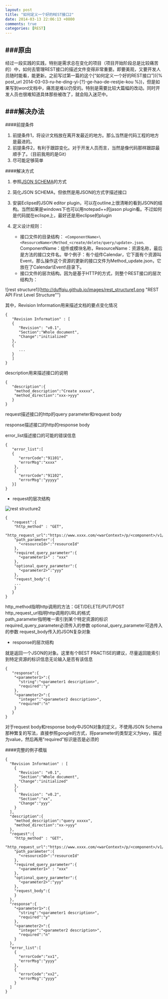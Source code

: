 ```yaml
---
layout: post
title: "如何定义一个好的REST接口2"
date: 2014-03-13 22:06:13 +0800
comments: true
categories: [REST]
---
```


###原由
---
经过一段实践的实践，特别是需求总在变化的项目（项目开始阶段总是比较痛苦的）中，如何去管理REST接口的描述文件变得非常重要。即要美观，又要开发人员随时能看，能更新。之前写过第一篇的这个[“如何定义一个好的REST接口”]({% post_url 2014-03-03-ru-he-ding-yi-[?]-ge-hao-de-restjie-kou %})，但是如果写到word文档中，痛苦是难以仍受的。特别是需要比较大篇幅的改动。同时开发人员也很难知道具体那些被改了，就会陷入迷茫中。


###解决办法
---

####前提条件
1. 前提条件1，将设计文档放在离开发最近的地方。那么当然是代码工程的地方是最进的。
2. 前提条件2，有利于跟踪变化。对于开发人员而言，当然是像代码那样跟踪最顺手了。（目前我用的是Git）
3. 尽可能足够简单

####解决方式
1. 参照[JSON SCHEMA](http://json-schema.org)的方式
2. 简化JSON SCHEMA，但依然是用JSON的方式字描述接口
3. 安装Eclipse的JSON editor plugin，可以在outline上很清晰的看到JSON的结构。当然如果是windows下也可以用notepad++的jason plugin看。不过如何是代码就在eclispe上，最好还是用eclipse的plugin
4. 定义设计规则：

   - 接口文件的目录结构： `<ComponentName>\<ResourceName>\Method_<create/delete/query/update>.json`. ComponentName：组件或模块名称，ResourceName：资源名称，最后是方法的接口文件名。举个例子：有个组件Calendar，它下面有个资源叫Event，那么操作这个资源的更新的接口文件为Method_update.json，它放在了Calendar\Event\目录下。
   - 接口文件的层次结构。因为是基于HTTP的方式，则整个REST接口的层次结构为： 
   

![rest structure1](http://duffqiu.github.io/images/rest_structure1.png "REST API First Level Structure"")
   
   
   其中，Revision Information用来描述文档的要点变化情况  
   
```
{
   "Revision Information" : [
   {
      "Revision": "v0.1",
      "Section":"Whole document",
      "Change":"initialized"
   },
   {
      ...
   }
   ]
}
```
   
   description用来描述接口的说明
   
```
{
   "description":{
    "method_description":"Create xxxxx",
    "method_direction":"xxx->yyy"
   }
}
```
   
   request描述接口的http的query parameter和request body
   
   response描述接口的http的response body
   
   error_list描述接口的可能的错误信息
   
```
{
   "error_list":[
   {
      "errorCode":"91101",
      "errorMsg":"xxxx"
    },
    {
      "errorCode":"91102",
      "errorMsg":"yyyyy"
   }]
}
```
   
   - request的层次结构

![rest structure2](http://duffqiu.github.io/images/rest_structure2.png "REST API Request Structure")
   
```
{
   "request":{
  	"http_method" : "GET",
    "http_request_url":"https://www.xxxx.com/<warContext>/p/<component>/v1/<resouce>/{<resourceId>}",
    "path_parameter":{
      "<resourceId>":"resourceId"
    },
    "required_query_parameter":{
      "<parameter1>" : "xxx"
    },
    "optional_query_parameter":{
      "<parameter2>":"yyy"
    },
    "request_body":{
    ...
    }
   }
}
```
   http_method指明http调用的方法：GET/DELETE/PUT/POST  
   http_request_url指明http调用的URL的格式  
   path_parameter指明唯一索引到某个特定资源的标识  
   required_query_parameter必须传入的参数
   optional_query_parameter可选传入的参数
   request_body传入的JSON复杂对象

   - response的层次结构
   
   就是返回一个JSON的对象。这里有个BEST PRACTISE的建议，尽量返回能索引到特定资源的标识信息无论输入是否有该信息

```
{
   "response":{
    "<parameter1>":{
      "string":"<parameter1 description>",
      "required":"y"
    },
    "<parameter2>":{
      "integer":"<parameter2 description>",
      "required":"n"
    }        
   }
}
```
   
   对于request body和response body中JSON对象的定义，不使用JSON Schema那种繁复的写法，直接参照google的方式，将parameter的类型定义为key，描述为value，然后再用"required"标识是否是必须的

####完整的例子模版

```
{  
  "Revision Information" : [
    {
      "Revision": "v0.1",
      "Section":"Whole document",
      "Change":"initialized"
    },
    {
      "Revision": "v0.2",
      "Section":"xx",
      "Change":"yyy"
    }
  ],
  "description":{
    "method_description":"query xxxxx",
    "method_direction":"xx->yyy"
  },
  "request":{
  	"http_method" : "GET",
    "http_request_url":"https://www.xxxx.com/<warContext>/p/<component>/v1/<resouce>/{<resourceId>}",
    "path_parameter":{
      "<resourceId>":"resourceId"
    },
    "required_query_parameter":{
      "<parameter1>" : "xxx"
    },
    "optional_query_parameter":{
      "<parameter2>":"yyy"
    },
    "request_body":{
    }
  },
  "response":{
    "<parameter1>":{
      "string":"<parameter1 description>",
      "required":"y"
    },
    "<parameter2>":{
      "integer":"<parameter2 description>",
      "required":"n"
    }        
  },
  "error_list":[
    {
      "errorCode":"xx1",
      "errorMsg":"yyyy"
    },
    {
      "errorCode":"xx2",
      "errorMsg":"yyyy"
    }
  ]
}
```